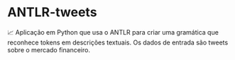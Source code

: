 # ANTLR-tweets
📈 Aplicação em Python que usa o ANTLR para criar uma gramática que reconhece tokens em descrições textuais. Os dados de entrada são tweets sobre o mercado financeiro.
